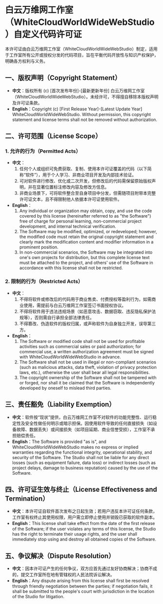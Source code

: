 # 白云万维网工作室（WhiteCloudWorldWideWebStudio）自定义代码许可证
本许可证由白云万维网工作室（WhiteCloudWorldWideWebStudio）制定，适用于工作室所有公开或授权分发的代码项目，旨在平衡代码开放性与知识产权保护，明确各方权利与义务。


## 一、版权声明（Copyright Statement）
- **中文**：版权所有 (c) [首次发布年份]-[最新更新年份] 白云万维网工作室（WhiteCloudWorldWideWebStudio）。未经许可，不得擅自移除本版权声明及许可证条款。
- **English**：Copyright (c) [First Release Year]-[Latest Update Year] WhiteCloudWorldWideWebStudio. Without permission, this copyright statement and license terms shall not be removed without authorization.


## 二、许可范围（License Scope）
### 1. 允许的行为（Permitted Acts）
- **中文**：
  1. 任何个人或组织可免费获取、复制、使用本许可证覆盖的代码（以下简称“软件”），用于个人学习、非商业项目开发及内部技术验证。
  2. 可对软件进行修改、优化或二次开发，但修改后的代码需保留原始版权声明，并在显著位置标注修改内容及修改方信息。
  3. 非商业场景下，可将软件整合至自身项目中分发，但需随项目附带本完整许可证文本，且不得限制他人依据本许可证使用软件。
- **English**：
  1. Any individual or organization may obtain, copy, and use the code covered by this license (hereinafter referred to as "the Software") free of charge for personal learning, non-commercial project development, and internal technical verification.
  2. The Software may be modified, optimized, or redeveloped; however, the modified code must retain the original copyright statement and clearly mark the modification content and modifier information in a prominent position.
  3. In non-commercial scenarios, the Software may be integrated into one's own projects for distribution, but this complete license text must be attached to the project, and others' use of the Software in accordance with this license shall not be restricted.

### 2. 限制的行为（Restricted Acts）
- **中文**：
  1. 不得将软件或修改后的代码用于商业售卖、付费授权等盈利行为，如需商业使用，需提前与白云万维网工作室签订书面授权协议。
  2. 不得将软件用于违法违规场景（如恶意攻击、数据窃取、违反隐私保护法规等），否则需自行承担全部法律责任。
  3. 不得篡改、伪造软件的版权归属，或声称软件为自身独立开发，误导第三方。
- **English**：
  1. The Software or modified code shall not be used for profitable activities such as commercial sales or paid authorization; for commercial use, a written authorization agreement must be signed with WhiteCloudWorldWideWebStudio in advance.
  2. The Software shall not be used in illegal or non-compliant scenarios (such as malicious attacks, data theft, violation of privacy protection laws, etc.), otherwise the user shall bear all legal responsibilities.
  3. The copyright ownership of the Software shall not be tampered with or forged, nor shall it be claimed that the Software is independently developed by oneself to mislead third parties.


## 三、责任豁免（Liability Exemption）
- **中文**：软件按“现状”提供，白云万维网工作室不对软件的功能完整性、运行稳定性及安全性做任何明示或暗示担保。因使用软件导致的任何直接损失（如设备故障、数据丢失）或间接损失（如项目延期、商业信誉受损），工作室不承担赔偿责任。
- **English**：The Software is provided "as is", and WhiteCloudWorldWideWebStudio makes no express or implied warranties regarding the functional integrity, operational stability, and security of the Software. The Studio shall not be liable for any direct losses (such as equipment failure, data loss) or indirect losses (such as project delays, damage to business reputation) caused by the use of the Software.


## 四、许可证生效与终止（License Effectiveness and Termination）
- **中文**：本许可证自软件首次发布之日起生效；若用户违反本许可证任何条款，工作室有权终止其使用权限，用户需立即停止使用并销毁已获取的软件副本。
- **English**：This license shall take effect from the date of the first release of the Software; if the user violates any terms of this license, the Studio has the right to terminate their usage rights, and the user shall immediately stop using and destroy all obtained copies of the Software.


## 五、争议解决（Dispute Resolution）
- **中文**：因本许可证产生的任何争议，双方应首先通过友好协商解决；协商不成的，提交工作室所在地有管辖权的人民法院诉讼解决。
- **English**：Any dispute arising from this license shall first be resolved through friendly negotiation between the parties; if negotiation fails, it shall be submitted to the people's court with jurisdiction in the location of the Studio for litigation.
